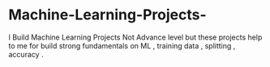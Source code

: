 # Machine-Learning-Projects-
I Build Machine Learning Projects Not Advance level  but these projects help to me for build strong fundamentals on ML , training data , splitting , accuracy .
